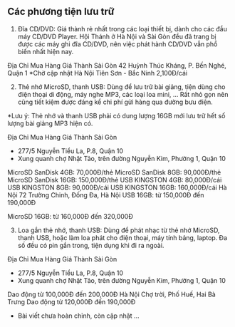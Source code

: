 ## Các phương tiện lưu trữ

1. Đĩa CD/DVD: Giá thành rẻ nhất trong các loại thiết bị, dành cho các đầu máy CD/DVD Player. Hội Thánh ở Hà Nội và Sài Gòn đều đã trang bị được các máy ghi đĩa CD/DVD, nên việc phát hành CD/DVD vẫn phổ biến nhất hiện nay.

Địa Chỉ Mua Hàng
Giá Thành
Sài Gòn
42 Huỳnh Thúc Kháng, P. Bến Nghé, Quận 1
*Chờ cập nhật
Hà Nội
Tiên Sơn - Bắc Ninh
2,100Đ/cái
 

2. Thẻ nhớ MicroSD, thanh USB: Dùng để lưu trữ bài giảng, tiện dùng cho điện thoại di động, máy nghe MP3, các loại loa mini, … Rất nhỏ gọn nên cũng tiết kiệm được đáng kể chi phí gửi hàng qua đường bưu điện.


*Lưu ý: Thẻ nhớ và thanh USB phải có dung lượng 16GB mới lưu trữ hết số lượng bài giảng MP3 hiện có.




  
Địa Chỉ Mua Hàng
Giá Thành
Sài Gòn
- 277/5 Nguyễn Tiểu La, P.8, Quận 10
- Xung quanh chợ Nhật Tảo, trên đường Nguyễn Kim, Phường 1, Quận 10
 

MicroSD SanDisk 4GB: 70,000Đ/thẻ
MicroSD SanDisk 8GB: 90,000Đ/thẻ
MicroSD SanDisk 16GB: 150,000Đ/thẻ
USB KINGSTON 4GB: 80,000Đ/cái
USB KINGSTON 8GB: 90,000Đ/cái
USB KINGSTON 16GB: 160,000Đ/cái
Hà Nội
72 Trường Chinh, Đống Đa, Hà Nội
USB 16GB: từ 150,000Đ đến 190,000Đ

MicroSD 16GB: từ 160,000Đ đến 320,000Đ

 

3. Loa gắn thẻ nhớ, thanh USB: Dùng để phát nhạc từ thẻ nhớ MicroSD, thanh USB, hoặc làm loa phát cho điện thoại, máy tính bảng, laptop. Đa số đều có pin gắn trong, tiện dụng khi đi ra ngoài.

Địa Chỉ Mua Hàng
Giá Thành
Sài Gòn
- 277/5 Nguyễn Tiểu La, P.8, Quận 10
- Xung quanh chợ Nhật Tảo, trên đường Nguyễn Kim, Phường 1, Quận 10
 

Dao động từ 100,000Đ đến 200,000Đ
Hà Nội
Chợ trời, Phố Huế, Hai Bà Trưng
Dao động từ 120,000Đ đến 190,000Đ
 
* Bài viết chưa hoàn chỉnh, còn cập nhật …
